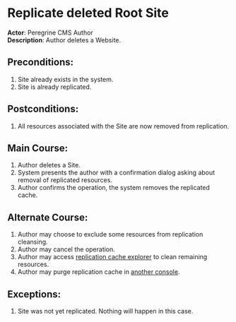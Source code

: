 # Replicate deleted Root Site

**Actor**: Peregrine CMS Author  
**Description**: Author deletes a Website.

## Preconditions:
1. Site already exists in the system.
1. Site is already replicated.

## Postconditions:
1. All resources associated with the Site are now removed from replication.

## Main Course:
1. Author deletes a Site.
1. System presents the author with a confirmation dialog asking about removal of
   replicated resources.
1. Author confirms the operation, the system removes the replicated cache.

## Alternate Course:
1. Author may choose to exclude some resources from replication cleansing.
1. Author may cancel the operation.
1. Author may access [replication cache explorer](./replication-explorer.md)
   to clean remaining resources.
1. Author may purge replication cache in [another console](./replication-explorer.md).

## Exceptions:
1. Site was not yet replicated. Nothing will happen in this case.
